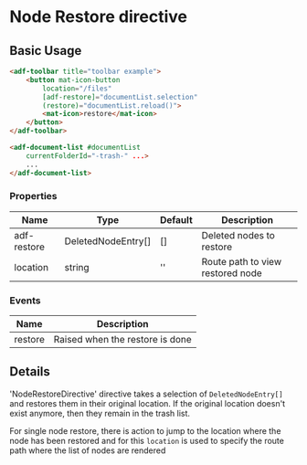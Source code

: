 # Node Restore directive

## Basic Usage

```html
<adf-toolbar title="toolbar example">
    <button mat-icon-button
        location="/files"
        [adf-restore]="documentList.selection"
        (restore)="documentList.reload()">
        <mat-icon>restore</mat-icon>
    </button>
</adf-toolbar>

<adf-document-list #documentList
    currentFolderId="-trash-" ...>
    ...
</adf-document-list>
```

### Properties

| Name              | Type                | Default | Description                      |
| ----------------- | ------------------- | ------- | -------------------------------  |
| adf-restore       | DeletedNodeEntry[]  | []      | Deleted nodes to restore         |
| location          | string              | ''      | Route path to view restored node |

### Events

| Name      | Description                     |
| --------- | ------------------------------- |
| restore   | Raised when the restore is done |

## Details

'NodeRestoreDirective' directive takes a selection of `DeletedNodeEntry[]` and restores them in their original location.
If the original location doesn't exist anymore, then they remain in the trash list.

For single node restore, there is action to jump to the location where the node has been restored and for this `location` is used to specify the route path where the list of nodes are rendered
